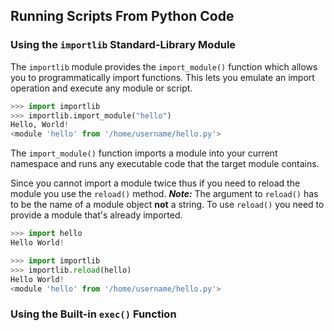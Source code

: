 
## Running Scripts From Python Code

### Using the `importlib` Standard-Library Module

The `importlib` module provides the `import_module()` function which allows you to programmatically import functions. This lets you emulate an import operation and execute any module or script. 

```python
>>> import importlib
>>> importlib.import_module("hello")
Hello, World!
<module 'hello' from '/home/username/hello.py'>
```

The `import_module()` function imports a module into your current namespace and runs any executable code that the target module contains.

Since you cannot import a module twice thus if you need to reload the module you use the `reload()` method. ***Note:*** The argument to `reload()` has to be the name of a module object **not** a string. To use `reload()` you need to provide a module that's already imported.

```python
>>> import hello
Hello World!

>>> import importlib
>>> importlib.reload(hello)
Hello World!
<module 'hello' from '/home/username/hello.py'>
```

### Using the Built-in `exec()` Function

